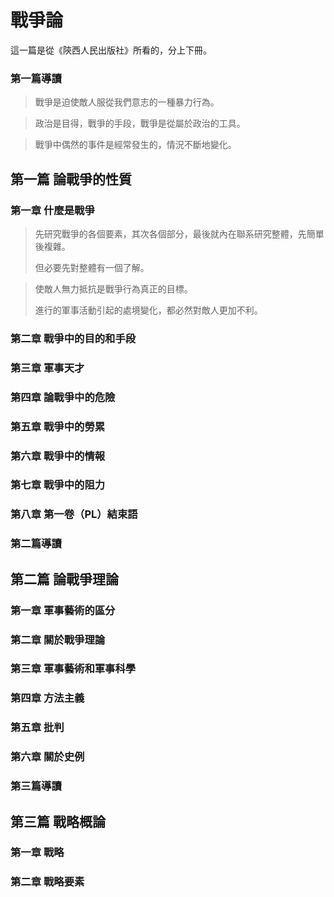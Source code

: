 # 戰爭論

這一篇是從《陝西人民出版社》所看的，分上下冊。

### 第一篇導讀

> 戰爭是迫使敵人服從我們意志的一種暴力行為。

> 政治是目得，戰爭的手段，戰爭是從屬於政治的工具。

> 戰爭中偶然的事件是經常發生的，情況不斷地變化。

## 第一篇 論戰爭的性質

### 第一章 什麼是戰爭

> 先研究戰爭的各個要素，其次各個部分，最後就內在聯系研究整體，先簡單後複雜。
>
> 但必要先對整體有一個了解。

> 使敵人無力抵抗是戰爭行為真正的目標。
>
> 進行的軍事活動引起的處境變化，都必然對敵人更加不利。

### 第二章 戰爭中的目的和手段



### 第三章  軍事天才 



### 第四章 論戰爭中的危險



### 第五章 戰爭中的勞累



### 第六章 戰爭中的情報



### 第七章 戰爭中的阻力



### 第八章 第一卷（PL）結束語



### 第二篇導讀



## 第二篇 論戰爭理論

### 第一章 軍事藝術的區分



### 第二章 關於戰爭理論



### 第三章 軍事藝術和軍事科學



### 第四章 方法主義



### 第五章 批判



### 第六章 關於史例



### 第三篇導讀



## 第三篇 戰略概論

### 第一章 戰略



### 第二章 戰略要素



